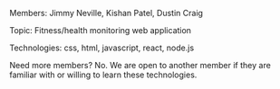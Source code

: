 Members: Jimmy Neville, Kishan Patel, Dustin Craig

Topic: Fitness/health monitoring web application

Technologies: css, html, javascript, react, node.js

Need more members? No. We are open to another member if they are familiar with or willing to learn these technologies.
